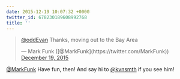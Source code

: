 ```yaml
---
date: 2015-12-19 10:07:32 +0000
twitter_id: 678230189608992768
title: ''
---
```


<blockquote class="twitter-tweet"><p lang="en" dir="ltr"><a href="https://twitter.com/oddEvan?ref_src=twsrc%5Etfw">@oddEvan</a> Thanks, moving out to the Bay Area</p>&mdash; Mark Funk ([@MarkFunk](https://twitter.com/MarkFunk)) <a href="https://twitter.com/MarkFunk/status/678229963460493312?ref_src=twsrc%5Etfw">December 19, 2015</a></blockquote>
<script async src="https://platform.twitter.com/widgets.js" charset="utf-8"></script>

[@MarkFunk](https://twitter.com/MarkFunk) Have fun, then! And say hi to [@kvnsmth](https://twitter.com/kvnsmth) if you see him!
